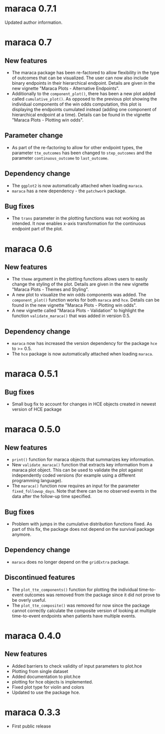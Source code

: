 # maraca 0.7.1

Updated author information.

# maraca 0.7

## New features

- The maraca package has been re-factored to allow flexibility in the type of
  outcomes that can be visualized. The user can now also include binary endpoints
  in their hierarchical endpoint. Details are given in the new vignette
  "Maraca Plots - Alternative Endpoints".
- Additionally to the `component_plot()`, there has been a new plot added called
  `cumulative_plot()`. As opposed to the previous plot showing the individual
  components of the win odds computation, this plot is displaying 
  the endpoints cumulated instead (adding one component of hierarchical endpoint
  at a time). Details can be found in the vignette "Maraca Plots - Plotting win odds".

## Parameter change
- As part of the re-factoring to allow for other endpoint types, the parameter
  `tte_outcomes` has been changed to `step_outcomes` and the parameter
  `continuous_outcome` to `last_outcome`.

## Dependency change

- The `ggplot2` is now automatically attached when loading `maraca`.
- `maraca` has a new dependency - the `patchwork` package.

## Bug fixes

- The `trans` parameter in the plotting functions was not working as
  intended. It now enables x-axis transformation for the continuous
  endpoint part of the plot.

# maraca 0.6

## New features

- The `theme` argument in the plotting functions allows users to easily change the
  styling of the plot. Details are given in the new vignette
  "Maraca Plots - Themes and Styling".
- A new plot to visualize the win odds components was added. The `component_plot()`
  function works for both `maraca` and `hce`. Details can be found in the new
  vignette "Maraca Plots - Plotting win odds".
- A new vignette called "Maraca Plots - Validation" to highlight the function
  `validate_maraca()` that was added in version 0.5.

## Dependency change

- `maraca` now has increased the version dependency for the package `hce`
  to >= 0.5.
- The `hce` package is now automatically attached when loading `maraca`.

# maraca 0.5.1

## Bug fixes

- Small bug fix to account for changes in HCE objects created in newest
  version of HCE package

# maraca 0.5.0

## New features

- `print()` function for maraca objects that summarizes key information.
- New `validate_maraca()` function that extracts key information from a maraca
  plot object. This can be used to validate the plot against independently coded
  versions (for example using a different programming language).
- The `maraca()` function now requires an input for the parameter
  `fixed_followup_days`. Note that there can be no observed events in the
  data after the follow-up time specified.

## Bug fixes

- Problem with jumps in the cumulative distribution functions fixed. As part
  of this fix, the package does not depend on the survival package anymore.

## Dependency change

- `maraca` does no longer depend on the `gridExtra` package.

## Discontinued features

- The `plot_tte_components()` function for plotting the individual time-to-event
  outcomes was removed from the package since it did not prove to be overly
  useful.
- The `plot_tte_composite()` was removed for now since the package cannot correctly
  calculate the composite version of looking at multiple time-to-event endpoints when
  patients have multiple events.

# maraca 0.4.0

## New features

- Added barriers to check validity of input parameters to plot.hce
- Plotting from single dataset
- Added documentation to plot.hce
- plotting for hce objects is implemented.
- Fixed plot type for violin and colors
- Updated to use the package hce.

# maraca 0.3.3

- First public release
